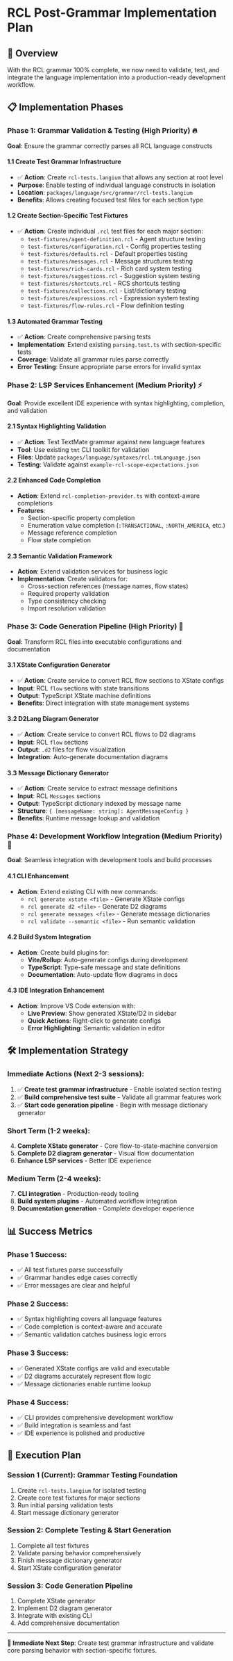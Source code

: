 # RCL Post-Grammar Implementation Plan

## 🎯 Overview
With the RCL grammar 100% complete, we now need to validate, test, and integrate the language implementation into a production-ready development workflow.

## 📋 Implementation Phases

### Phase 1: Grammar Validation & Testing (High Priority) 🔥
**Goal**: Ensure the grammar correctly parses all RCL language constructs

#### 1.1 Create Test Grammar Infrastructure
- ✅ **Action**: Create `rcl-tests.langium` that allows any section at root level
- **Purpose**: Enable testing of individual language constructs in isolation
- **Location**: `packages/language/src/grammar/rcl-tests.langium`
- **Benefits**: Allows creating focused test files for each section type

#### 1.2 Create Section-Specific Test Fixtures
- ✅ **Action**: Create individual `.rcl` test files for each major section:
  - `test-fixtures/agent-definition.rcl` - Agent structure testing
  - `test-fixtures/configuration.rcl` - Config properties testing
  - `test-fixtures/defaults.rcl` - Default properties testing
  - `test-fixtures/messages.rcl` - Message structures testing
  - `test-fixtures/rich-cards.rcl` - Rich card system testing
  - `test-fixtures/suggestions.rcl` - Suggestion system testing
  - `test-fixtures/shortcuts.rcl` - RCS shortcuts testing
  - `test-fixtures/collections.rcl` - List/dictionary testing
  - `test-fixtures/expressions.rcl` - Expression system testing
  - `test-fixtures/flow-rules.rcl` - Flow definition testing

#### 1.3 Automated Grammar Testing
- ✅ **Action**: Create comprehensive parsing tests
- **Implementation**: Extend existing `parsing.test.ts` with section-specific tests
- **Coverage**: Validate all grammar rules parse correctly
- **Error Testing**: Ensure appropriate parse errors for invalid syntax

### Phase 2: LSP Services Enhancement (Medium Priority) ⚡
**Goal**: Provide excellent IDE experience with syntax highlighting, completion, and validation

#### 2.1 Syntax Highlighting Validation
- ✅ **Action**: Test TextMate grammar against new language features
- **Tool**: Use existing `tmt` CLI toolkit for validation
- **Files**: Update `packages/language/syntaxes/rcl.tmLanguage.json`
- **Testing**: Validate against `example-rcl-scope-expectations.json`

#### 2.2 Enhanced Code Completion
- **Action**: Extend `rcl-completion-provider.ts` with context-aware completions
- **Features**:
  - Section-specific property completion
  - Enumeration value completion (`:TRANSACTIONAL`, `:NORTH_AMERICA`, etc.)
  - Message reference completion
  - Flow state completion

#### 2.3 Semantic Validation Framework
- **Action**: Extend validation services for business logic
- **Implementation**: Create validators for:
  - Cross-section references (message names, flow states)
  - Required property validation
  - Type consistency checking
  - Import resolution validation

### Phase 3: Code Generation Pipeline (High Priority) 🚀
**Goal**: Transform RCL files into executable configurations and documentation

#### 3.1 XState Configuration Generator
- ✅ **Action**: Create service to convert RCL flow sections to XState configs
- **Input**: RCL `flow` sections with state transitions
- **Output**: TypeScript XState machine definitions
- **Benefits**: Direct integration with state management systems

#### 3.2 D2Lang Diagram Generator  
- ✅ **Action**: Create service to convert RCL flows to D2 diagrams
- **Input**: RCL `flow` sections
- **Output**: `.d2` files for flow visualization
- **Integration**: Auto-generate documentation diagrams

#### 3.3 Message Dictionary Generator
- ✅ **Action**: Create service to extract message definitions
- **Input**: RCL `Messages` sections
- **Output**: TypeScript dictionary indexed by message name
- **Structure**: `{ [messageName: string]: AgentMessageConfig }`
- **Benefits**: Runtime message lookup and validation

### Phase 4: Development Workflow Integration (Medium Priority) 🔧
**Goal**: Seamless integration with development tools and build processes

#### 4.1 CLI Enhancement
- **Action**: Extend existing CLI with new commands:
  - `rcl generate xstate <file>` - Generate XState configs
  - `rcl generate d2 <file>` - Generate D2 diagrams  
  - `rcl generate messages <file>` - Generate message dictionaries
  - `rcl validate --semantic <file>` - Run semantic validation

#### 4.2 Build System Integration
- **Action**: Create build plugins for:
  - **Vite/Rollup**: Auto-generate configs during development
  - **TypeScript**: Type-safe message and state definitions
  - **Documentation**: Auto-update flow diagrams in docs

#### 4.3 IDE Integration Enhancement
- **Action**: Improve VS Code extension with:
  - **Live Preview**: Show generated XState/D2 in sidebar
  - **Quick Actions**: Right-click to generate configs
  - **Error Highlighting**: Semantic validation in editor

## 🛠️ Implementation Strategy

### Immediate Actions (Next 2-3 sessions):
1. ✅ **Create test grammar infrastructure** - Enable isolated section testing
2. ✅ **Build comprehensive test suite** - Validate all grammar features work
3. ✅ **Start code generation pipeline** - Begin with message dictionary generator

### Short Term (1-2 weeks):
4. **Complete XState generator** - Core flow-to-state-machine conversion
5. **Complete D2 diagram generator** - Visual flow documentation
6. **Enhance LSP services** - Better IDE experience

### Medium Term (2-4 weeks):
7. **CLI integration** - Production-ready tooling
8. **Build system plugins** - Automated workflow integration
9. **Documentation generation** - Complete developer experience

## 📊 Success Metrics

### Phase 1 Success:
- ✅ All test fixtures parse successfully
- ✅ Grammar handles edge cases correctly
- ✅ Error messages are clear and helpful

### Phase 2 Success:
- ✅ Syntax highlighting covers all language features
- ✅ Code completion is context-aware and accurate
- ✅ Semantic validation catches business logic errors

### Phase 3 Success:
- ✅ Generated XState configs are valid and executable
- ✅ D2 diagrams accurately represent flow logic
- ✅ Message dictionaries enable runtime lookup

### Phase 4 Success:
- ✅ CLI provides comprehensive development workflow
- ✅ Build integration is seamless and fast
- ✅ IDE experience is polished and productive

## 🚀 Execution Plan

### Session 1 (Current): Grammar Testing Foundation
1. Create `rcl-tests.langium` for isolated testing
2. Create core test fixtures for major sections
3. Run initial parsing validation tests
4. Start message dictionary generator

### Session 2: Complete Testing & Start Generation
1. Complete all test fixtures
2. Validate parsing behavior comprehensively  
3. Finish message dictionary generator
4. Start XState configuration generator

### Session 3: Code Generation Pipeline
1. Complete XState generator
2. Implement D2 diagram generator
3. Integrate with existing CLI
4. Add comprehensive documentation

---

**🎯 Immediate Next Step**: Create test grammar infrastructure and validate core parsing behavior with section-specific fixtures. 